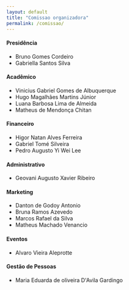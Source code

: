 ```yaml
---
layout: default
title: "Comissao organizadora"
permalink: /comissao/
---
```


#### **Presidência**

  * Bruno Gomes Cordeiro
  * Gabriella Santos Silva

#### **Acadêmico**

  * Vinicius Gabriel Gomes de Albuquerque
  * Hugo Magalhães Martins Júnior
  * Luana Barbosa Lima de Almeida
  * Matheus de Mendonça Chitan

#### **Financeiro**

  * Higor Natan Alves Ferreira
  * Gabriel Tomé Silveira
  * Pedro Augusto Yi Wei Lee

#### **Administrativo**

  * Geovani Augusto Xavier Ribeiro

#### **Marketing**

  * Danton de Godoy Antonio
  * Bruna Ramos Azevedo
  * Marcos Rafael da Silva
  * Matheus Machado Venancio

#### **Eventos**

  * Alvaro Vieira Aleprotte

#### **Gestão de Pessoas**

  * Maria Eduarda de oliveira D'Avila Gardingo
